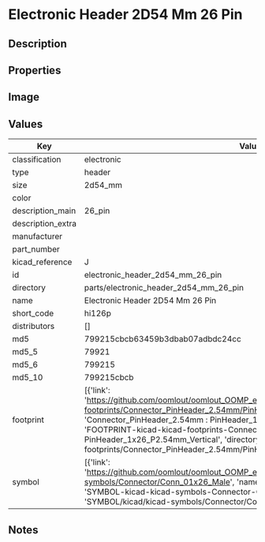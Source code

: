 # Electronic Header 2D54 Mm 26 Pin

## Description

## Properties


## Image


## Values

| Key | Value |
| --- | --- |
| classification | electronic |
| type | header |
| size | 2d54_mm |
| color |  |
| description_main | 26_pin |
| description_extra |  |
| manufacturer |  |
| part_number |  |
| kicad_reference | J |
| id | electronic_header_2d54_mm_26_pin |
| directory | parts/electronic_header_2d54_mm_26_pin |
| name | Electronic Header 2D54 Mm 26 Pin |
| short_code | hi126p |
| distributors | [] |
| md5 | 799215cbcb63459b3dbab07adbdc24cc |
| md5_5 | 79921 |
| md5_6 | 799215 |
| md5_10 | 799215cbcb |
| footprint | [{'link': 'https://github.com/oomlout/oomlout_OOMP_eda_V2/tree/main/FOOTPRINT/kicad/kicad-footprints/Connector_PinHeader_2.54mm/PinHeader_1x26_P2.54mm_Vertical', 'name': 'Connector_PinHeader_2.54mm : PinHeader_1x26_P2.54mm_Vertical', 'id': 'FOOTPRINT-kicad-kicad-footprints-Connector_PinHeader_2.54mm-PinHeader_1x26_P2.54mm_Vertical', 'directory': 'FOOTPRINT/kicad/kicad-footprints/Connector_PinHeader_2.54mm/PinHeader_1x26_P2.54mm_Vertical/'}] |
| symbol | [{'link': 'https://github.com/oomlout/oomlout_OOMP_eda_V2/tree/main/SYMBOL/kicad/kicad-symbols/Connector/Conn_01x26_Male', 'name': 'Connector : Conn_01x26_Male', 'id': 'SYMBOL-kicad-kicad-symbols-Connector-Conn_01x26_Male', 'directory': 'SYMBOL/kicad/kicad-symbols/Connector/Conn_01x26_Male/'}] |

## Notes

